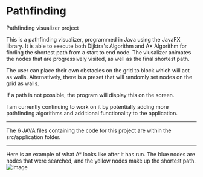 # Pathfinding
Pathfinding visualizer project

This is a pathfinding visualizer, programmed in Java using the JavaFX library. It is able to execute both Dijktra's Algorithm and A* Algorithm for finding the shortest path from a start to end node. The viusalizer animates the nodes that are progressively visited, as well as the final shortest path.

The user can place their own obstacles on the grid to block which will act as walls. Alternatively, there is a preset that will randomly set nodes on the grid as walls.

If a path is not possible, the program will display this on the screen.

I am currently continuing to work on it by potentially adding more pathfinding algorithms and additional functionality to the application.

-------------------------------------------

The 6 JAVA files containing the code for this project are within the src/application folder.

-------------------------------------------

Here is an example of what A* looks like after it has run. The blue nodes are nodes that were searched, and the yellow nodes make up the shortest path.
![image](https://user-images.githubusercontent.com/71599296/148455856-da505067-69d4-4bb4-bab3-c78a1635d747.png)

